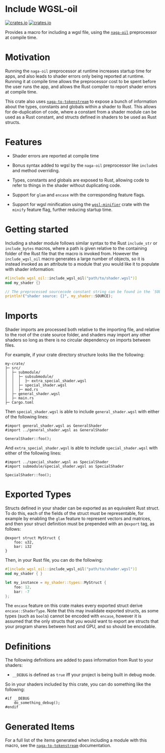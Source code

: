 # Include WGSL-oil
[![crates.io](https://img.shields.io/crates/v/include-wgsl-oil.svg)](https://crates.io/crates/include-wgsl-oil)
[![crates.io](https://img.shields.io/crates/l/include-wgsl-oil.svg)](https://github.com/LucentFlux/include-wgsl-oil/blob/main/LICENSE)

Provides a macro for including a wgsl file, using the [`naga-oil`](https://crates.io/crates/naga-oil) preprocessor at compile time.

# Motivation

Running the `naga-oil` preprocessor at runtime increases startup time for apps, and also leads to shader errors only being reported at runtime. Running it at compile time allows the preprocessor cost to be spent before the user runs the app, and allows the Rust compiler to report shader errors at compile time.

This crate also uses [`naga-to-tokenstream`](https://crates.io/crates/naga-to-tokenstream) to expose a bunch of information about the types, constants and globals within a shader to Rust. This allows for de-duplication of code, where a constant from a shader module can be used as a Rust constant, and structs defined in shaders to be used as Rust structs.

# Features

- Shader errors are reported at compile time

- Bonus syntax added to wgsl by the `naga-oil` preprocessor like `include`s and method overriding.

- Types, constants and globals are exposed to Rust, allowing code to refer to things in the shader without duplicating code.

- Support for `glam` and `encase` with the corresponding feature flags.

- Support for wgsl minification using the [`wgsl-minifier`](https://crates.io/crates/wgsl-minifier) crate with the `minify` feature flag, further reducing startup time.

# Getting started

Including a shader module follows similar syntax to the Rust `include_str` or `include_bytes` macros, where a path is given relative to the containing folder of the Rust file that the macro is invoked from. However the `include_wgsl_oil` macro generates a large number of objects, so it is instead invoked as an attribute to a module that you would like it to populate with shader information:

```rust ignore
#[include_wgsl_oil::include_wgsl_oil("path/to/shader.wgsl")]
mod my_shader {}

// The preprocessed sourcecode constant string can be found in the `SOURCE` constant at the root of the module:
println!("shader source: {}", my_shader::SOURCE); 
```

# Imports

Shader imports are processed both relative to the importing file, and relative to the root of the crate source folder, and shaders may import any other shaders so long as there is no circular dependency on imports between files.

For example, if your crate directory structure looks like the following:

```text
my-crate/
├─ src/
│  ├─ submodule/
│  │  ├─ subsubmodule/
│  │  │  ├─ extra_special_shader.wgsl
│  │  ├─ special_shader.wgsl
│  │  ├─ mod.rs
│  ├─ general_shader.wgsl
│  ├─ main.rs
├─ Cargo.toml
```

Then `special_shader.wgsl` is able to include `general_shader.wgsl` with either of the following lines:

```text
#import general_shader.wgsl as GeneralShader
#import ../general_shader.wgsl as GeneralShader

GeneralShader::foo();
```

And `extra_special_shader.wgsl` is able to include `special_shader.wgsl` with either of the following lines:

```text
#import ../special_shader.wgsl as SpecialShader
#import submodule/special_shader.wgsl as SpecialShader

SpecialShader::foo();
```

# Exported Types

Structs defined in your shader can be exported as an equivalent Rust struct. To do this, each of the fields of the struct must be representable, for example by enabling the `glam` feature to represent vectors and matrices, and then your struct definition must be prepended with an `@export` tag, as follows:

```wgsl
@export struct MyStruct {
    foo: u32,
    bar: i32
}
```

Then, in your Rust file, you can do the following:

```rust ignore
#[include_wgsl_oil::include_wgsl_oil("path/to/shader.wgsl")]
mod my_shader { }

let my_instance = my_shader::types::MyStruct {
    foo: 12,
    bar: -7
};
```

The `encase` feature on this crate makes every exported struct derive `encase::ShaderType`. Note that this may invalidate exported structs, as some types (such as `bool`s) cannot be encoded with `encase`, however it is assumed that the only structs that you would want to export are structs that your program shares between host and GPU, and so should be encodable.

# Definitions

The following definitions are added to pass information from Rust to your shaders:

- `__DEBUG` is defined as `true` iff your project is being built in debug mode.

So in your shaders included by this crate, you can do something like the following:
```wgsl
#if __DEBUG
    do_something_debug();
#endif
```

# Generated Items

For a full list of the items generated when including a module with this macro, see the [`naga-to-tokenstream`](https://crates.io/crates/naga-to-tokenstream) documentation. 
